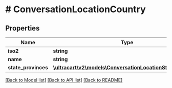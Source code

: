 # # ConversationLocationCountry

## Properties

Name | Type | Description | Notes
------------ | ------------- | ------------- | -------------
**iso2** | **string** |  | [optional]
**name** | **string** |  | [optional]
**state_provinces** | [**\ultracart\v2\models\ConversationLocationStateProvince[]**](ConversationLocationStateProvince.md) |  | [optional]

[[Back to Model list]](../../README.md#models) [[Back to API list]](../../README.md#endpoints) [[Back to README]](../../README.md)
